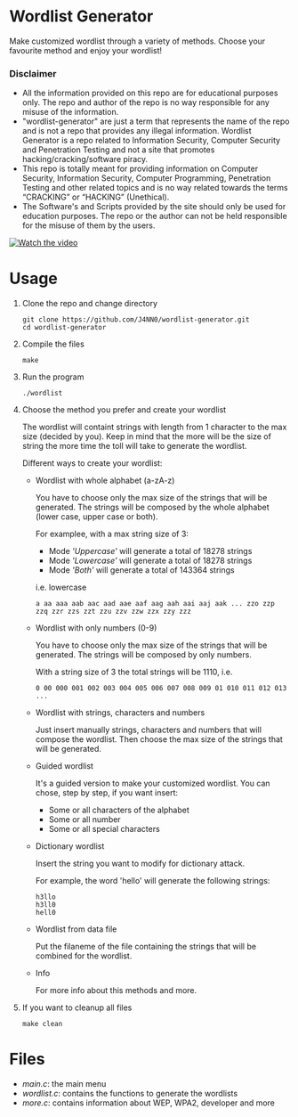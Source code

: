 # Wordlist Generator

Make customized wordlist through a variety of methods. Choose your favourite method and enjoy your wordlist!

### Disclaimer

- All the information provided on this repo are for educational purposes only. The repo and author of the repo is no way responsible for any misuse of the information.
- "wordlist-generator" are just a term that represents the name of the repo and is not a repo that provides any illegal information. Wordlist Generator is a repo related to Information Security, Computer Security and Penetration Testing and not a site that promotes hacking/cracking/software piracy.
- This repo is totally meant for providing information on Computer Security, Information Security, Computer Programming, Penetration Testing and other related topics and is no way related towards the terms “CRACKING” or “HACKING” (Unethical).
- The Software's and Scripts provided by the site should only be used for education purposes. The repo or the author can not be held responsible for the misuse of them by the users. 

[![Watch the video](https://img.youtube.com/vi/stTbTtPT40s/maxresdefault.jpg)](https://youtu.be/stTbTtPT40s)

# Usage

1. Clone the repo and change directory

       git clone https://github.com/J4NN0/wordlist-generator.git
       cd wordlist-generator

2. Compile the files

       make

3. Run the program

       ./wordlist

4. Choose the method you prefer and create your wordlist

   The wordlist will containt strings with length from 1 character to the max size (decided by you). Keep in mind that the more will be the size of string the more time the toll will take to generate the wordlist.

   Different ways to create your wordlist:

      - Wordlist with whole alphabet (a-zA-z)

         You have to choose only the max size of the strings that will be generated. The strings will be composed by the whole alphabet (lower case, upper case or both).

         For examplee, with a max string size of 3:

         - Mode *'Uppercase'* will generate a total of 18278 strings
         - Mode *'Lowercase'* will generate a total of 18278 strings
         - Mode *'Both'* will generate a total of 143364 strings

         i.e. lowercase

            a aa aaa aab aac aad aae aaf aag aah aai aaj aak ... zzo zzp zzq zzr zzs zzt zzu zzv zzw zzx zzy zzz

      - Wordlist with only numbers (0-9)

         You have to choose only the max size of the strings that will be generated. The strings will be composed by only numbers.

         With a string size of 3 the total strings will be 1110, i.e.

            0 00 000 001 002 003 004 005 006 007 008 009 01 010 011 012 013 ...

      - Wordlist with strings, characters and numbers

         Just insert manually strings, characters and numbers that will compose the wordlist. Then choose the max size of the strings that will be generated.

      - Guided wordlist

         It's a guided version to make your customized wordlist. You can chose, step by step, if you want insert:

         - Some or all characters of the alphabet 
         - Some or all number 
         - Some or all special characters

      - Dictionary wordlist

         Insert the string you want to modify for dictionary attack. 

         For example, the word 'hello' will generate the following strings:

            h3llo
            h3ll0
            hell0

      - Wordlist from data file

         Put the filaneme of the file containing the strings that will be combined for the wordlist.

      - Info

         For more info about this methods and more.

5. If you want to cleanup all files

       make clean

# Files
        
- *main.c*: the main menu
- *wordlist.c*: contains the functions to generate the wordlists
- *more.c*: contains information about WEP, WPA2, developer and more
